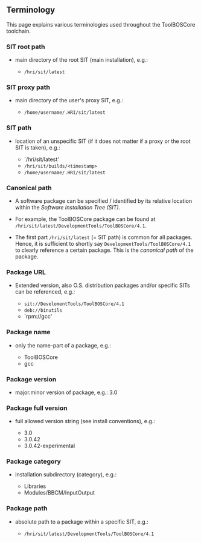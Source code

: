 ## Terminology
This page explains various terminologies used throughout the ToolBOSCore toolchain.


### SIT root path

  - main directory of the root SIT (main installation), e.g.:

    * `/hri/sit/latest`


### SIT proxy path

  - main directory of the user's proxy SIT, e.g.:

    * `/home/username/.HRI/sit/latest`


### SIT path

  - location of an unspecific SIT (if it does not matter if
    a proxy or the root SIT is taken), e.g.:

    * `/hri/sit/latest'
    * `/hri/sit/builds/<timestamp>`
    * `/home/username/.HRI/sit/latest`


### Canonical path

  - A software package can be specified / identified by its relative location
    within the *Software Installation Tree (SIT)*.

  - For example, the ToolBOSCore package can be found at
    `/hri/sit/latest/DevelopmentTools/ToolBOSCore/4.1`.
  - The first part `/hri/sit/latest` (= SIT path) is common for all packages.
    Hence, it is sufficient to shortly say `DevelopmentTools/ToolBOSCore/4.1`
    to clearly reference a certain package.
    This is the *canonical path* of the package.


### Package URL

  - Extended version, also O.S. distribution packages and/or specific SITs
    can be referenced, e.g.:

    * `sit://DevelomentTools/ToolBOSCore/4.1`
    * `deb://binutils`
    * `rpm://gcc'


### Package name

  - only the name-part of a package, e.g.:

    * ToolBOSCore
    * gcc


### Package version

  - major.minor version of package, e.g.: 3.0


### Package full version


  - full allowed version string (see install conventions), e.g.:

    * 3.0
    * 3.0.42
    * 3.0.42-experimental


### Package category

  - installation subdirectory (category), e.g.:

    * Libraries
    * Modules/BBCM/InputOutput


### Package path

  - absolute path to a package within a specific SIT, e.g.:

    * `/hri/sit/latest/DevelopmentTools/ToolBOSCore/4.1`

